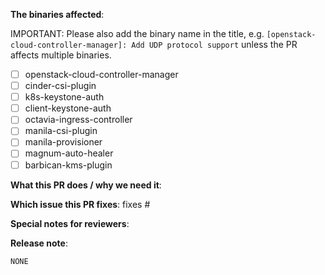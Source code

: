 <!--  Thanks for sending a pull request!  Here are some tips for you:
1. If this is your first time, read our contributor guidelines https://git.k8s.io/community/contributors/devel/pull-requests.md#the-pr-submit-process and developer guide https://git.k8s.io/community/contributors/devel/development.md#development-guide
2. If you want *faster* PR reviews, read how: https://git.k8s.io/community/contributors/devel/pull-requests.md#best-practices-for-faster-reviews
3. Follow the instructions for writing a release note: https://git.k8s.io/community/contributors/devel/pull-requests.md#write-release-notes-if-needed
-->

**The binaries affected**:

IMPORTANT: Please also add the binary name in the title, e.g.
`[openstack-cloud-controller-manager]: Add UDP protocol support`
unless the PR affects multiple binaries.

- [ ] openstack-cloud-controller-manager
- [ ] cinder-csi-plugin
- [ ] k8s-keystone-auth
- [ ] client-keystone-auth
- [ ] octavia-ingress-controller
- [ ] manila-csi-plugin
- [ ] manila-provisioner
- [ ] magnum-auto-healer
- [ ] barbican-kms-plugin

**What this PR does / why we need it**:


**Which issue this PR fixes**:
fixes #

**Special notes for reviewers**:

<!-- e.g. How to test this PR -->

**Release note**:
<!--  Steps to write your release note:
1. Use the release-note-* labels to set the release note state (if you have access)
2. Enter your extended release note in the below block; leaving it blank means using the PR title as the release note. If no release note is required, just write `NONE`.
-->
```release-note
NONE
```
